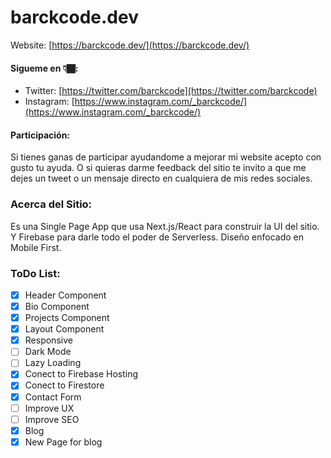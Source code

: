 # barckcode.dev

Website: [https://barckcode.dev/](https://barckcode.dev/)

#### Sigueme en 👇🏾:
- Twitter: [https://twitter.com/barckcode](https://twitter.com/barckcode)
- Instagram: [https://www.instagram.com/_barckcode/](https://www.instagram.com/_barckcode/)

#### Participación:
Si tienes ganas de participar ayudandome a mejorar mi website acepto con gusto tu ayuda. O si quieras darme feedback del sitio te invito a que me dejes un tweet o un mensaje directo en cualquiera de mis redes sociales.

### Acerca del Sitio:
Es una Single Page App que usa Next.js/React para construir la UI del sitio. Y Firebase para darle todo el poder de Serverless.
Diseño enfocado en Mobile First.

### ToDo List:
- [x] Header Component
- [x] Bio Component
- [x] Projects Component
- [x] Layout Component
- [x] Responsive
- [ ] Dark Mode
- [ ] Lazy Loading
- [x] Conect to Firebase Hosting
- [x] Conect to Firestore
- [x] Contact Form
- [ ] Improve UX
- [ ] Improve SEO
- [x] Blog
- [x] New Page for blog